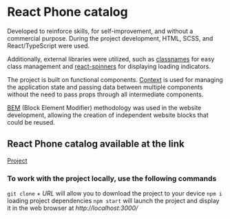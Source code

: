 # React Phone catalog

Developed to reinforce skills, for self-improvement, and without a commercial purpose.
During the project development, HTML, SCSS, and React/TypeScript were used.

Additionally, external libraries were utilized, such as [classnames](https://www.npmjs.com/package/classnames) for easy class management and [react-spinners](https://www.davidhu.io/react-spinners/) for displaying loading indicators.

The project is built on functional components.
[Context](https://legacy.reactjs.org/docs/context.html) is used for managing the application state and passing data between multiple components without the need to pass props through all intermediate components. 

[BEM](https://en.bem.info/) (Block Element Modifier) methodology was used in the website development, allowing the creation of independent website blocks that could be reused.

## React Phone catalog available at the link
[Project](https://olekschernikov.github.io/IPhones-project/#/)

### To work with the project locally, use the following commands
```git clone``` + *URL* will allow you to download the project to your device
```npm i``` loading project dependencies
```npm start``` will launch the project and display it in the web browser at *http://localhost:3000/*
